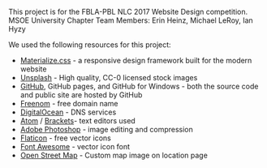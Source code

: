 This project is for the FBLA-PBL NLC 2017 Website Design competition.
MSOE University Chapter Team Members: Erin Heinz, Michael LeRoy, Ian Hyzy

We used the following resources for this project:
* [Materialize.css](http://materializecss.com) - a responsive design framework built for the modern website
* [Unsplash](http:/unsplash.com) - High quality, CC-0 licensed stock images
* [GitHub](https://github.com), GitHub pages, and GitHub for Windows - both the source code and public site are hosted by GitHub
* [Freenom](freenom.com) - free domain name
* [DigitalOcean](digitalocean.com) - DNS services
* [Atom](atom.io) / [Brackets](brackets.io)- text editors used
* [Adobe Photoshop](http://www.adobe.com/products/photoshop.html) - image editing and compression
* [Flaticon](http://www.flaticon.com/) - free vector icons
* [Font Awesome](http://fontawesome.io/) - vector icon font
* [Open Street Map](https://www.openstreetmap.org) - Custom map image on location page
